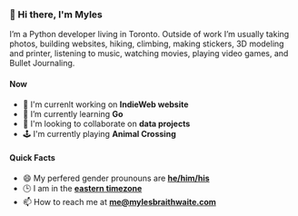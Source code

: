 ### 👋 Hi there, I'm Myles

I’m a Python developer living in Toronto. Outside of work I’m usually taking photos, building websites, hiking, climbing, making stickers, 3D modeling and printer, listening to music, watching movies, playing video games, and Bullet Journaling.

#### Now

-   :telescope: I'm currenlt working on **IndieWeb website**
-   :seedling: I’m currently learning **Go**
-   :dancers: I'm looking to collaborate on **data projects**
-   :joystick: I'm currently playing **Animal Crossing**

#### Quick Facts

-   :smile: My perfered gender prounouns are **[he/him/his](https://www.mypronouns.org/he-him)**
-   :clock3: I am in the **[eastern timezone](https://time.is/Toronto)**
-   :mailbox: How to reach me at **[me@mylesbraithwaite.com](mailto:me@mylesbraithwaite.com)**

<!--
-   🤔 I’m looking for help with ...
-   💬 Ask me about ...
-   ⚡ Fun fact: ...
-->
